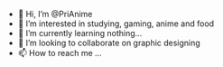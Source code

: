 - 👋 Hi, I’m @PriAnime
- 👀 I’m interested in studying, gaming, anime and food 
- 🌱 I’m currently learning nothing...
- 💞️ I’m looking to collaborate on graphic designing
- 📫 How to reach me ...

<!---
PriAnime/PriAnime is a ✨ special ✨ repository because its `README.md` (this file) appears on your GitHub profile.
You can click the Preview link to take a look at your changes.
--->
